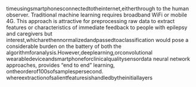 timeusingsmartphonesconnectedtotheinternet,eitherthrough to the human observer. Traditional machine learning requires
broadband WiFi or mobile 4G. This approach is attractive for preprocessing raw data to extract features or characteristics of
immediate feedback to people with epilepsy and caregivers but interest,whicharethennormalizedandpassedtoaclassification
would pose a considerable burden on the battery of both the algorithmforanalysis.However,deeplearning,orconvolutional
wearabledeviceandsmartphoneforclinicalqualitysensordata neural network approaches, provides “end to end” learning,
ontheorderof100sofsamplespersecond. whereextractionofsalientfeaturesishandledbytheinitiallayers